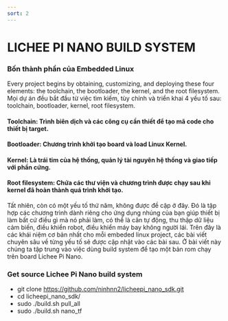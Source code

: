 ```yaml
---
sort: 2
---
```


# LICHEE PI NANO BUILD SYSTEM

### Bốn thành phần của Embedded Linux
Every project begins by obtaining, customizing, and deploying these four elements: the
toolchain, the bootloader, the kernel, and the root filesystem.
Mọi dự án đều bắt đầu từ việc tìm kiếm, tùy chỉnh và triển khai 4 yếu tố sau: toolchain, bootloader, kernel, root filesystem.

#### Toolchain: Trình biên dịch và các công cụ cần thiết để tạo mã code cho thiết bị target.
#### Bootloader: Chương trình khởi tạo board và load Linux Kernel.
#### Kernel: Là trái tim của hệ thống, quản lý tài nguyên hệ thống và giao tiếp với phần cứng.
#### Root filesystem: Chứa các thư viện và chương trình được chạy sau khi kernel đã hoàn thành quá trình khởi tạo.

Tất nhiên, còn có một yếu tố thứ năm, không được đề cập ở đây. Đó là tập hợp các chương trình dành riêng cho ứng dụng nhúng của bạn giúp thiết bị làm bất cứ điều gì mà nó phải làm, có thể là cân tự động, thu thập dữ liệu cảm biến, điều khiển robot, điều khiển máy bay không người lái.
Trên đây là các khái niệm cơ bản nhất cho mỗi embeded linux project, các bài viết chuyên sâu về từng yếu tố sẽ được cập nhật vào các bài sau. Ở bài viết này chúng ta tập trung vào việc dùng build system để tạo một bản rom chạy trên board Lichee Pi Nano.

### Get source Lichee Pi Nano build system

- git clone https://github.com/ninhnn2/licheepi_nano_sdk.git
- cd licheepi_nano_sdk/
- sudo ./build.sh pull_all
- sudo ./build.sh nano_tf




